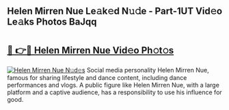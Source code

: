 ## Helen Mirren Nue Le𝚊k𝚎d N𝚞𝚍e - Part-1UT Vid𝚎o Le𝚊ks Photos BaJqq

# <h2><a href="http://fb8o32.evod.top/?m=Helen+Mirren+Nue">🔗 👉🔴 Helen Mirren Nue Vid𝚎o Ph𝚘t𝚘s</a></h2>

[![Helen Mirren Nue N𝚞d𝚎s](https://i.imgur.com/8V9OHl7.gif)](http://fb8o32.evod.top/?m=Helen+Mirren+Nue)
Social media personality Helen Mirren Nue, famous for sharing lifestyle and dance content, including dance performances and vlogs. A public figure like Helen Mirren Nue, with a large platform and a captive audience, has a responsibility to use his influence for good. 
